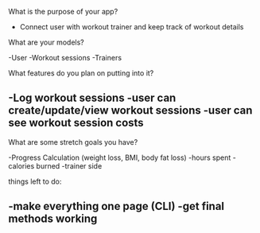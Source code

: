 What is the purpose of your app?

- Connect user with workout trainer and keep track of workout details

What are your models?

-User
-Workout sessions
-Trainers

What features do you plan on putting into it?

-Log workout sessions
-user can create/update/view workout sessions
-user can see workout session costs
-

What are some stretch goals you have?

-Progress Calculation (weight loss, BMI, body fat loss)
-hours spent
-calories burned
-trainer side


things left to do:

-make everything one page (CLI)
-get final methods working
-